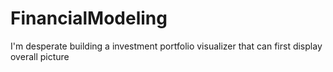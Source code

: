# FinancialModeling
I'm desperate 
building a investment portfolio visualizer that can first display overall picture

